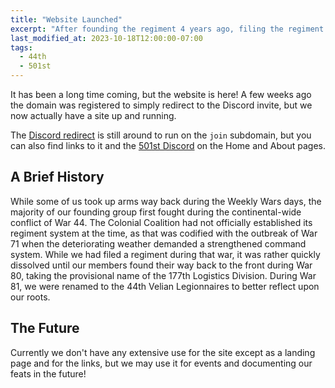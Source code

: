 ```yaml
---
title: "Website Launched"
excerpt: "After founding the regiment 4 years ago, filing the regiment 2 years ago, and creating the Discord server 1 year ago, we now have a website!"
last_modified_at: 2023-10-18T12:00:00-07:00
tags:
  - 44th
  - 501st
---
```


It has been a long time coming, but the website is here! A few weeks ago the domain was registered to simply redirect to the Discord invite, but we now actually have a site up and running.

The [Discord redirect](http://join.44th.cc) is still around to run on the `join` subdomain, but you can also find links to it and the [501st Discord](http://501st.44th.cc) on the Home and About pages.

## A Brief History

While some of us took up arms way back during the Weekly Wars days, the majority of our founding group first fought during the continental-wide conflict of War 44. The Colonial Coalition had not officially established its regiment system at the time, as that was codified with the outbreak of War 71 when the deteriorating weather demanded a strengthened command system. While we had filed a regiment during that war, it was rather quickly dissolved until our members found their way back to the front during War 80, taking the provisional name of the 177th Logistics Division. During War 81, we were renamed to the 44th Velian Legionnaires to better reflect upon our roots.

## The Future

Currently we don't have any extensive use for the site except as a landing page and for the links, but we may use it for events and documenting our feats in the future!